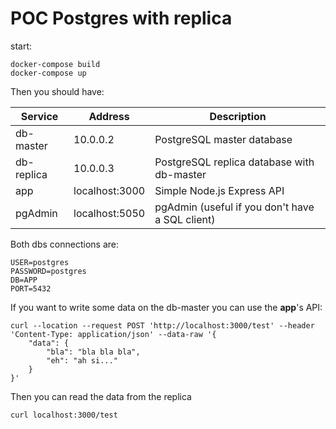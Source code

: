 # POC Postgres with replica


start:

```shell
docker-compose build
docker-compose up

```

Then you should have:

| Service   | Address       | Description                                |
|-----------|---------------|--------------------------------------------|
| db-master | 10.0.0.2      | PostgreSQL master database                 |
| db-replica| 10.0.0.3      | PostgreSQL replica database with db-master |
| app       | localhost:3000| Simple Node.js Express API                 |
| pgAdmin   | localhost:5050| pgAdmin (useful if you don't have a SQL client)  |

Both dbs connections are: 

```shell
USER=postgres
PASSWORD=postgres
DB=APP
PORT=5432
```


If you want to write some data on the db-master you can use the **app**'s API:

```shell
curl --location --request POST 'http://localhost:3000/test' --header 'Content-Type: application/json' --data-raw '{ 
    "data": {
        "bla": "bla bla bla",
        "eh": "ah si..."
    }
}'
```

Then you can read the data from the replica

```shell
curl localhost:3000/test

```


